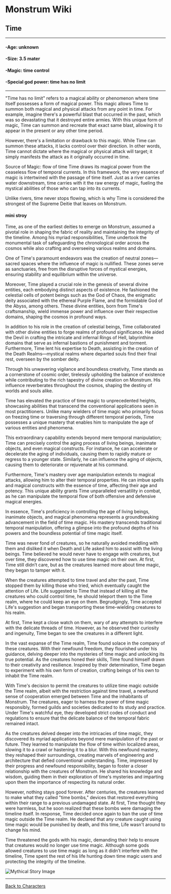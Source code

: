 # Monstrum Wiki

## Time
---
#### -Age: unknown 
#### -Size: 3.5 mater 
#### -Magic: time control
#### -Special god power: time has no limit 
---
"Time has no limit" refers to a magical ability or phenomenon where time itself possesses a form of magical power. This magic allows Time to summon both magical and physical attacks from any point in time. For example, imagine there's a powerful blast that occurred in the past, which was so devastating that it destroyed entire armies. With this unique form of magic, Time can summon and recreate that exact same blast, allowing it to appear in the present or any other time period.

However, there's a limitation or drawback to this magic. While Time can summon these attacks, it lacks control over their direction. In other words, Time cannot dictate where the magical or physical attack will target; it simply manifests the attack as it originally occurred in time.

Source of Magic: flow of time
Time draws its magical power from the ceaseless flow of temporal currents. In this framework, the very essence of magic is intertwined with the passage of time itself. Just as a river carries water downstream, time carries with it the raw energy of magic, fueling the mystical abilities of those who can tap into its currents.

Unlike rivers, time never stops flowing, which is why Time is considered the strongest of the Supreme Deitie that leaves on Monstrum.

#### mini stroy

Time, as one of the earliest deities to emerge on Monstrum, assumed a pivotal role in shaping the fabric of reality and maintaining the integrity of the timeline. Among his myriad responsibilities, Time undertook the monumental task of safeguarding the chronological order across the cosmos while also crafting and overseeing various realms and domains.

One of Time's paramount endeavors was the creation of neutral zones—sacred spaces where the influence of magic is nullified. These zones serve as sanctuaries, free from the disruptive forces of mystical energies, ensuring stability and equilibrium within the universe.

Moreover, Time played a crucial role in the genesis of several divine entities, each embodying distinct aspects of existence. He fashioned the celestial cells of potent beings such as the God of Chaos, the enigmatic deity associated with the ethereal Purple Flame, and the formidable God of the Abyss, among others. These divine entities, born from Time's craftsmanship, wield immense power and influence over their respective domains, shaping the cosmos in profound ways.

In addition to his role in the creation of celestial beings, Time collaborated with other divine entities to forge realms of profound significance. He aided the Devil in crafting the intricate and infernal Rings of Hell, labyrinthine domains that serve as infernal bastions of punishment and torment. Furthermore, Time lent his expertise to Death, assisting in the creation of the Death Realms—mystical realms where departed souls find their final rest, overseen by the somber deity.

Through his unwavering vigilance and boundless creativity, Time stands as a cornerstone of cosmic order, tirelessly upholding the balance of existence while contributing to the rich tapestry of divine creation on Monstrum. His influence reverberates throughout the cosmos, shaping the destiny of worlds and souls alike.

Time has elevated the practice of time magic to unprecedented heights, showcasing abilities that transcend the conventional applications seen in most practitioners. Unlike many wielders of time magic who primarily focus on freezing time or traversing through different temporal periods, Time possesses a unique mastery that enables him to manipulate the age of various entities and phenomena.

This extraordinary capability extends beyond mere temporal manipulation; Time can precisely control the aging process of living beings, inanimate objects, and even magical constructs. For instance, he can accelerate or decelerate the aging of individuals, causing them to rapidly mature or regress to a younger state. Similarly, he can influence the aging of objects, causing them to deteriorate or rejuvenate at his command.

Furthermore, Time's mastery over age manipulation extends to magical attacks, allowing him to alter their temporal properties. He can imbue spells and magical constructs with the essence of time, affecting their age and potency. This unique ability grants Time unparalleled versatility in combat, as he can manipulate the temporal flow of both offensive and defensive magical energies.

In essence, Time's proficiency in controlling the age of living beings, inanimate objects, and magical phenomena represents a groundbreaking advancement in the field of time magic. His mastery transcends traditional temporal manipulation, offering a glimpse into the profound depths of his powers and the boundless potential of time magic itself.

Time was never fond of creatures, so he naturally avoided meddling with them and disliked it when Death and Life asked him to assist with the living beings. Time believed he would never have to engage with creatures, but over time, they discovered how to use time magic on their own. At first, Time still didn’t care, but as the creatures learned more about time magic, they began to tamper with it.

When the creatures attempted to time travel and alter the past, Time stopped them by killing those who tried, which eventually caught the attention of Life. Life suggested to Time that instead of killing all the creatures who could control time, he should teleport them to the Time realm, where he could keep an eye on them. Begrudgingly, Time accepted Life's suggestion and began transporting these time-wielding creatures to his realm.

At first, Time kept a close watch on them, wary of any attempts to interfere with the delicate threads of time. However, as he observed their curiosity and ingenuity, Time began to see the creatures in a different light.

In the vast expanse of the Time realm, Time found solace in the company of these creatures. With their newfound freedom, they flourished under his guidance, delving deeper into the mysteries of time magic and unlocking its true potential. As the creatures honed their skills, Time found himself drawn to their creativity and resilience. Inspired by their determination, Time began to experiment with his own form of creation, crafting beings of his own to inhabit the Time realm.

With Time's decision to permit the creatures to utilize time magic outside the Time realm, albeit with the restriction against time travel, a newfound sense of cooperation emerged between Time and the inhabitants of Monstrum. The creatures, eager to harness the power of time magic responsibly, formed guilds and societies dedicated to its study and practice. Under Time's watchful eye, they developed strict codes of conduct and regulations to ensure that the delicate balance of the temporal fabric remained intact.

As the creatures delved deeper into the intricacies of time magic, they discovered its myriad applications beyond mere manipulation of the past or future. They learned to manipulate the flow of time within localized areas, slowing it to a crawl or hastening it to a blur. With this newfound mastery, they reshaped their surroundings, creating marvels of engineering and architecture that defied conventional understanding. Time, impressed by their progress and newfound responsibility, began to foster a closer relationship with the creatures of Monstrum. He shared his knowledge and wisdom, guiding them in their exploration of time's mysteries and imparting upon them the importance of respecting its natural order.

However, nothing stays good forever. After centuries, the creatures learned to make what they called "time bombs," devices that restored everything within their range to a previous undamaged state. At first, Time thought they were harmless, but he soon realized that these bombs were damaging the timeline itself. In response, Time decided once again to ban the use of time magic outside the Time realm. He declared that any creature caught using time magic would be punished by death, and this time, Life wasn't around to change his mind.

Time threatened the gods with his magic, demanding their help to ensure that creatures would no longer use time magic. Although some gods allowed creatures to use time magic as long as it didn’t interfere with the timeline, Time spent the rest of his life hunting down time magic users and protecting the integrity of the timeline.

![Mythical Story Image](https://github.com/user-attachments/assets/41a78f08-ce8b-4634-aee7-800052dbcb8e)

---

[Back to Characters](../first-deities.md)
